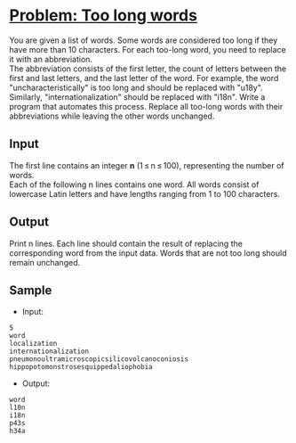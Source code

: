 # [Problem: Too long words](https://my.newtonschool.co/playground/code/zhbvbfj099o8)

You are given a list of words. Some words are considered too long if they have more than 10 characters. For each too-long word, you need to replace it with an abbreviation. <br>
The abbreviation consists of the first letter, the count of letters between the first and last letters, and the last letter of the word. For example, the word "uncharacteristically" is too long and should be replaced with "u18y". Similarly, "internationalization" should be replaced with "i18n". Write a program that automates this process. Replace all too-long words with their abbreviations while leaving the other words unchanged.

## Input

The first line contains an integer **n** (1 ≤ n ≤ 100), representing the number of words. <br>
Each of the following n lines contains one word. All words consist of lowercase Latin letters and have lengths ranging from 1 to 100 characters.

## Output

Print n lines. Each line should contain the result of replacing the corresponding word from the input data. Words that are not too long should remain unchanged.

## Sample

- Input:
```
5
word
localization
internationalization
pneumonoultramicroscopicsilicovolcanoconiosis
hippopotomonstrosesquippedaliophobia
```

- Output:
```
word
l10n
i18n
p43s
h34a
```
